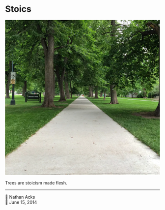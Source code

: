 # Stoics

![A park sidewalk lined by tall, stately trees](assets/8a25c15a921a4b652c70928342741660.webp)

Trees are stoicism made flesh.

- - - -

👤 Nathan Acks  
📅 June 15, 2014
